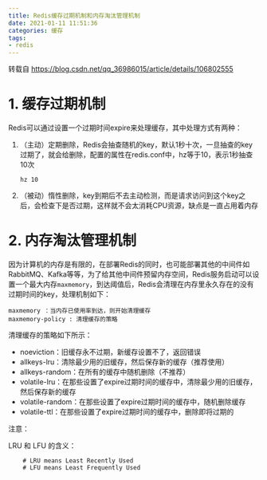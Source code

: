 ```yaml
---
title: Redis缓存过期机制和内存淘汰管理机制
date: 2021-01-11 11:51:36
categories: 缓存
tags:
- redis
---
```


转载自 https://blog.csdn.net/qq_36986015/article/details/106802555

# **1. 缓存过期机制**

Redis可以通过设置一个过期时间expire来处理缓存，其中处理方式有两种：

1. （主动）定期删除，Redis会抽查随机的key，默认1秒十次，一旦抽查的key过期了，就会给删除，配置的属性在redis.conf中，hz等于10，表示1秒抽查10次

    ```
    hz 10
    ```

2. （被动）惰性删除，key到期后不去主动检测，而是请求访问到这个key之后，会检查下是否过期，这样就不会太消耗CPU资源，缺点是一直占用着内存

# **2. 内存淘汰管理机制**

因为计算机的内存是有限的，在部署Redis的同时，也可能部署其他的中间件如RabbitMQ、Kafka等等，为了给其他中间件预留内存空间，Redis服务启动可以设置一个最大内存`maxmemory`，到达阈值后，Redis会清理在内存里永久存在的没有过期时间的key，处理机制如下：

```
maxmemory ：当内存已使用率到达，则开始清理缓存
maxmemory-policy : 清理缓存的策略
```

清理缓存的策略如下所示：

- noeviction：旧缓存永不过期，新缓存设置不了，返回错误
- allkeys-lru：清除最少用的旧缓存，然后保存新的缓存（推荐使用）
- allkeys-random：在所有的缓存中随机删除（不推荐）
- volatile-lru：在那些设置了expire过期时间的缓存中，清除最少用的旧缓存，然后保存新的缓存
- volatile-random：在那些设置了expire过期时间的缓存中，随机删除缓存
- volatile-ttl：在那些设置了expire过期时间的缓存中，删除即将过期的

注意：

LRU 和 LFU 的含义：

		# LRU means Least Recently Used
		# LFU means Least Frequently Used